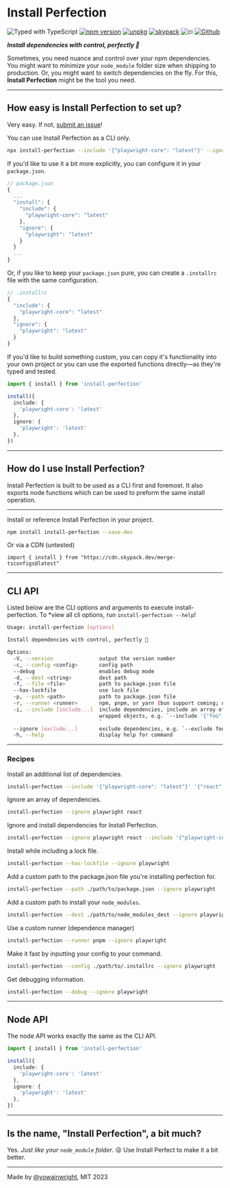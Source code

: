 # Install Perfection

![Typed with TypeScript](https://flat.badgen.net/badge/icon/Typed?icon=typescript&label&labelColor=blue&color=555555)
[![npm version](https://badge.fury.io/js/install-perfection.svg)](https://badge.fury.io/js/install-perfection)
[![unpkg](https://img.shields.io/badge/unpkg-blue.svg)](https://unpkg.com/install-perfection@latest/dist/index.js)
[![skypack](https://img.shields.io/badge/skypack-blueviolet.svg)](https://cdn.skypack.dev/install-perfection?min)
![ci](https://github.com/yowainwright/install-perfection/actions/workflows/ci.yml/badge.svg)
[![Github](https://badgen.net/badge/icon/github?icon=github&label&color=grey)](https://github.com/yowainwright/install-perfection)


_**Install dependencies with control, perfectly 💖**_

Sometimes, you need nuance and control over your npm dependencies. You might want to minimize your `node_module` folder size when shipping to production. Or, you might want to switch dependencies on the fly. For this, **Install Perfection** might be the tool you need.

---

## How easy is Install Perfection to set up?

Very easy. If not, [submit an issue](https://github.com/yowainwright/install-perfection/issues)!

You can use Install Perfection as a CLI only.
```bash
npx install-perfection --include '{"playwright-core": "latest"}' --ignore '{"playwright": "latest"}'
```

If you'd like to use it a bit more explicitly, you can configure it in your `package.json`.

```ts
// package.json
{
  ...
  "install": {
    "include": {
      "playwright-core": "latest"
    },
    "ignore": {
      "playwright": "latest"
    }
  }
  ...
}
```

Or, if you like to keep your `package.json` pure, you can create a `.installrc` file with the same configuration.

```ts
// .installrc
{
  "include": {
    "playwright-core": "latest"
  },
  "ignore": {
    "playwright": "latest"
  }
}
```

If you'd like to build something custom, you can copy it's functionality into your own project or you can use the exported functions directly—as they're typed and tested.

```ts
import { install } from 'install-perfection'

install({
  include: {
    'playwright-core': 'latest'
  },
  ignore: {
    'playwright': 'latest'
  },
})
```

---

## How do I use Install Perfection?

Install Perfection is built to be used as a CLI first and foremost. It also exports node functions which can be used to preform the same install operation.

---

Install or reference Install Perfection in your project.

```bash
npm install install-perfection --save-dev
```

Or via a CDN (untested)

```
import { install } from "https://cdn.skypack.dev/merge-tsconfigs@latest"
```

---

## CLI API

Listed below are the CLI options and arguments to execute install-perfection. To *view all cli options, run `install-perfection --help`!

```bash
Usage: install-perfection [options]

Install dependencies with control, perfectly 💖

Options:
  -V, --version               output the version number
  -c, --config <config>       config path
  --debug                     enables debug mode
  -d, --dest <string>         dest path
  -f, --file <file>           path to package.json file
  --has-lockfile              use lock file
  -p, --path <path>           path to package.json file
  -r, --runner <runner>       npm, pnpm, or yarn (bun support coming; use npm for bun now)
  -i, --include [include...]  include dependencies, include an array of json parseable string
                              wrapped objects, e.g. `--include '{"foo": "bar"}' '{"biz": "baz"}'
                              `
  --ignore [exclude...]       exclude dependencies, e.g. `--exclude foo bar`
  -h, --help                  display help for command
```

---
### Recipes

Install an additional list of dependencies.

```sh
install-perfection --include '{"playwright-core": "latest"}' '{"react": "latest"}'
```

Ignore an array of dependencies.

```sh
install-perfection --ignore playwright react
```

Ignore and install dependencies for Install Perfection.

```sh
install-perfection --ignore playwright react --include '{"playwright-core": "latest"}' '{"react": "latest"}'
```

Install while including a lock file.

```sh
install-perfection --has-lockfile --ignore playwright
```

Add a custom path to the package.json file you're installing perfection for.

```sh
install-perfection --path ./path/to/package.json --ignore playwright
```

Add a custom path to install your `node_modules`.

```sh
install-perfection --dest ./path/to/node_modules_dest --ignore playwright
```

Use a custom runner (dependence manager)

```sh
install-perfection --runner pnpm --ignore playwright
```

Make it fast by inputting your config to your command.

```sh
install-perfection --config ./path/to/.installrc --ignore playwright
```

Get debugging information.

```sh
install-perfection --debug --ignore playwright
```

---
## Node API

The node API works exactly the same as the CLI API.

```ts
import { install } from 'install-perfection'

install({
  include: {
    'playwright-core': 'latest'
  },
  ignore: {
    'playwright': 'latest'
  },
})
```

---

## Is the name, "Install Perfection", a bit much?

Yes. _Just like your `node_module` folder_. 😜 Use Install Perfect to make it a bit better.

---

Made by [@yowainwright](https://github.com/yowainwright), MIT 2023
